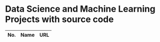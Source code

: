 # Data Science and Machine Learning Projects with source code


|No.  | Name                    | URL             |
|-----|-------------------------|-----------------|
